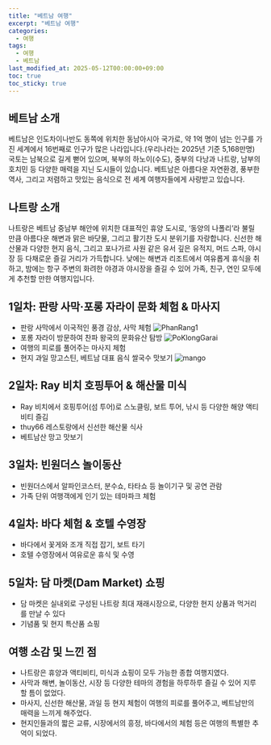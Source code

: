 ```yaml
---
title: "베트남 여행"
excerpt: "베트남 여행"
categories:
  - 여행
tags:
  - 여행
  - 베트남
last_modified_at: 2025-05-12T00:00:00+09:00
toc: true
toc_sticky: true
---
```


## 베트남 소개

베트남은 인도차이나반도 동쪽에 위치한 동남아시아 국가로, 약 1억 명이 넘는 인구를 가진 세계에서 16번째로 인구가 많은 나라입니다.(우리나라는 2025년 기준 5,168만명) 국토는 남북으로 길게 뻗어 있으며, 북부의 하노이(수도), 중부의 다낭과 나트랑, 남부의 호치민 등 다양한 매력을 지닌 도시들이 있습니다. 베트남은 아름다운 자연환경, 풍부한 역사, 그리고 저렴하고 맛있는 음식으로 전 세계 여행자들에게 사랑받고 있습니다.

## 나트랑 소개

나트랑은 베트남 중남부 해안에 위치한 대표적인 휴양 도시로, ‘동양의 나폴리’라 불릴 만큼 아름다운 해변과 맑은 바닷물, 그리고 활기찬 도시 분위기를 자랑합니다. 신선한 해산물과 다양한 현지 음식, 그리고 포나가르 사원 같은 유서 깊은 유적지, 머드 스파, 야시장 등 다채로운 즐길 거리가 가득합니다. 낮에는 해변과 리조트에서 여유롭게 휴식을 취하고, 밤에는 항구 주변의 화려한 야경과 야시장을 즐길 수 있어 가족, 친구, 연인 모두에게 추천할 만한 여행지입니다.

## 1일차: 판랑 사막·포롱 자라이 문화 체험 & 마사지
- 판랑 사막에서 이국적인 풍경 감상, 사막 체험
![PhanRang1](https://github.com/user-attachments/assets/54df45ae-b00d-420b-aa24-13794debd0ad)
- 포롱 자라이 방문하여 찬파 왕국의 문화유산 탐방
![PoKlongGarai](https://github.com/user-attachments/assets/5adb0502-35b6-480d-b8ab-850d01fe4ec9)
- 여행의 피로를 풀어주는 마사지 체험
- 현지 과일 망고스틴, 베트남 대표 음식 쌀국수 맛보기
![mango](https://github.com/user-attachments/assets/1754f1f8-604b-4689-ba2c-d998be032d1c)

## 2일차: Ray 비치 호핑투어 & 해산물 미식
- Ray 비치에서 호핑투어(섬 투어)로 스노클링, 보트 투어, 낚시 등 다양한 해양 액티비티 즐김
- thuy66 레스토랑에서 신선한 해산물 식사
- 베트남산 망고 맛보기  

## 3일차: 빈원더스 놀이동산
- 빈원더스에서 알파인코스터, 분수쇼, 타타쇼 등 놀이기구 및 공연 관람
- 가족 단위 여행객에게 인기 있는 테마파크 체험  

## 4일차: 바다 체험 & 호텔 수영장
- 바다에서 꽃게와 조개 직접 잡기, 보트 타기
- 호텔 수영장에서 여유로운 휴식 및 수영  

## 5일차: 담 마켓(Dam Market) 쇼핑
- 담 마켓은 실내외로 구성된 나트랑 최대 재래시장으로, 다양한 현지 상품과 먹거리를 만날 수 있다
- 기념품 및 현지 특산품 쇼핑  

## 여행 소감 및 느낀 점
- 나트랑은 휴양과 액티비티, 미식과 쇼핑이 모두 가능한 종합 여행지였다.
- 사막과 해변, 놀이동산, 시장 등 다양한 테마의 경험을 하루하루 즐길 수 있어 지루할 틈이 없었다.
- 마사지, 신선한 해산물, 과일 등 현지 체험이 여행의 피로를 풀어주고, 베트남만의 매력을 느끼게 해주었다.
- 현지인들과의 짧은 교류, 시장에서의 흥정, 바다에서의 체험 등은 여행의 특별한 추억이 되었다.
